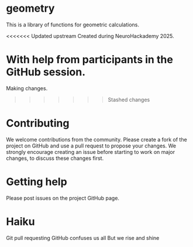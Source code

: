 # geometry

This is a library of functions for geometric calculations.

<<<<<<< Updated upstream
Created during NeuroHackademy 2025.

With help from participants in the GitHub session.
=======
Making changes.
>>>>>>> Stashed changes

# Contributing

We welcome contributions from the community. Please create a fork of the
project on GitHub and use a pull request to propose your changes. We strongly encourage creating
an issue before starting to work on major changes, to discuss these changes first.

# Getting help

Please post issues on the project GitHub page.

# Haiku

Git pull requesting
GitHub confuses us all
But we rise and shine

